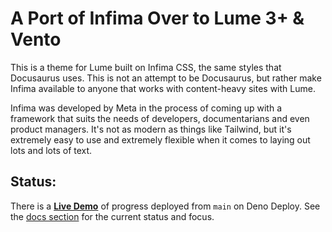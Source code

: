 # A Port of Infima Over to Lume 3+ & Vento

This is a theme for Lume built on Infima CSS, the same styles that Docusaurus
uses. This is not an attempt to be Docusaurus, but rather make Infima available
to anyone that works with content-heavy sites with Lume.

Infima was developed by Meta in the process of coming up with a framework that
suits the needs of developers, documentarians and even product managers. It's
not as modern as things like Tailwind, but it's extremely easy to use and
extremely flexible when it comes to laying out lots and lots of text.

## Status:

There is a **[Live Demo](https://cushytext.deno.dev)** of progress deployed from
`main` on Deno Deploy. See the [docs section](https://cushytext.deno.dev/docs/)
for the current status and focus.
